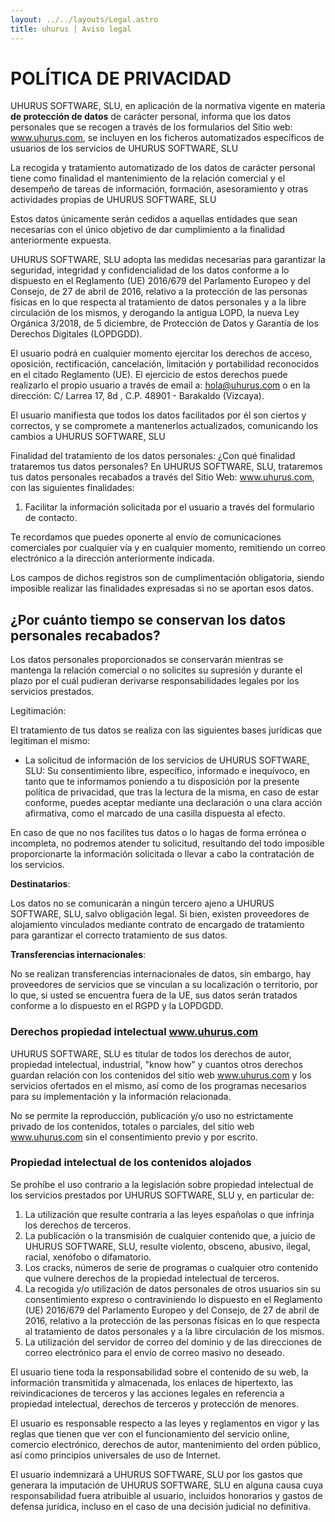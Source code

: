 ```yaml
---
layout: ../../layouts/Legal.astro
title: uhurus | Aviso legal
---
```


# POLÍTICA DE PRIVACIDAD

UHURUS SOFTWARE, SLU, en aplicación de la normativa vigente en materia
**de protección de datos** de carácter personal, informa que los datos personales que
se recogen a través de los formularios del Sitio web: www.uhurus.com, se incluyen en
los ficheros automatizados específicos de usuarios de los servicios de UHURUS SOFTWARE, SLU

La recogida y tratamiento automatizado de los datos de carácter personal tiene
como finalidad el mantenimiento de la relación comercial y el desempeño de tareas
de información, formación, asesoramiento y otras actividades propias de UHURUS SOFTWARE, SLU

Estos datos únicamente serán cedidos a aquellas entidades que sean necesarias
con el único objetivo de dar cumplimiento a la finalidad anteriormente expuesta.

UHURUS SOFTWARE, SLU adopta las medidas necesarias para garantizar la seguridad,
integridad y confidencialidad de los datos conforme a lo dispuesto en el
Reglamento (UE) 2016/679 del Parlamento Europeo y del Consejo, de 27 de abril de
2016, relativo a la protección de las personas físicas en lo que respecta al
tratamiento de datos personales y a la libre circulación de los mismos, y derogando
la antigua LOPD, la nueva Ley Orgánica 3/2018, de 5 diciembre, de Protección de
Datos y Garantía de los Derechos Digitales (LOPDGDD).

El usuario podrá en cualquier momento ejercitar los derechos de acceso, oposición,
rectificación, cancelación, limitación y portabilidad reconocidos en el citado
Reglamento (UE). El ejercicio de estos derechos puede realizarlo el propio usuario a
través de email a: hola@uhurus.com o en la dirección: C/ Larrea 17, 8d , C.P. 48901 -
Barakaldo (Vizcaya).

El usuario manifiesta que todos los datos facilitados por él son ciertos y correctos, y
se compromete a mantenerlos actualizados, comunicando los cambios a UHURUS
SOFTWARE, SLU

Finalidad del tratamiento de los datos personales:
¿Con qué finalidad trataremos tus datos personales?
En UHURUS SOFTWARE, SLU, trataremos tus datos personales recabados a través del
Sitio Web: www.uhurus.com, con las siguientes finalidades:
1. Facilitar la información solicitada por el usuario a través del formulario de
contacto.

Te recordamos que puedes oponerte al envío de comunicaciones comerciales por
cualquier vía y en cualquier momento, remitiendo un correo electrónico a la
dirección anteriormente indicada.

Los campos de dichos registros son de cumplimentación obligatoria, siendo
imposible realizar las finalidades expresadas si no se aportan esos datos.

## ¿Por cuánto tiempo se conservan los datos personales recabados?

Los datos personales proporcionados se conservarán mientras se mantenga la
relación comercial o no solicites su supresión y durante el plazo por el cuál pudieran
derivarse responsabilidades legales por los servicios prestados.

Legitimación:

El tratamiento de tus datos se realiza con las siguientes bases jurídicas que
legitiman el mismo:
- La solicitud de información de los servicios de UHURUS SOFTWARE, SLU: Su
consentimiento libre, específico, informado e inequívoco, en tanto que te
informamos poniendo a tu disposición por la presente política de privacidad,
que tras la lectura de la misma, en caso de estar conforme, puedes aceptar
mediante una declaración o una clara acción afirmativa, como el marcado
de una casilla dispuesta al efecto.

En caso de que no nos facilites tus datos o lo hagas de forma errónea o incompleta,
no podremos atender tu solicitud, resultando del todo imposible proporcionarte la
información solicitada o llevar a cabo la contratación de los servicios.

**Destinatarios**:

Los datos no se comunicarán a ningún tercero ajeno a UHURUS SOFTWARE, SLU, salvo
obligación legal. Si bien, existen proveedores de alojamiento vinculados mediante
contrato de encargado de tratamiento para garantizar el correcto tratamiento de
sus datos.

**Transferencias internacionales**:

No se realizan transferencias internacionales de datos, sin embargo, hay
proveedores de servicios que se vinculan a su localización o territorio, por lo que, si
usted se encuentra fuera de la UE, sus datos serán tratados conforme a lo dispuesto
en el RGPD y la LOPDGDD.

### Derechos propiedad intelectual www.uhurus.com

UHURUS SOFTWARE, SLU es titular de todos los derechos de autor, propiedad
intelectual, industrial, &quot;know how&quot; y cuantos otros derechos guardan relación con los
contenidos del sitio web www.uhurus.com y los servicios ofertados en el mismo, así como de los programas necesarios para su implementación y la información
relacionada.

No se permite la reproducción, publicación y/o uso no estrictamente privado de los
contenidos, totales o parciales, del sitio web www.uhurus.com sin el consentimiento
previo y por escrito.

### Propiedad intelectual de los contenidos alojados

Se prohíbe el uso contrario a la legislación sobre propiedad intelectual de los
servicios prestados por UHURUS SOFTWARE, SLU y, en particular de:

1. La utilización que resulte contraria a las leyes españolas o que infrinja los
derechos de terceros.
2. La publicación o la transmisión de cualquier contenido que, a juicio de
UHURUS SOFTWARE, SLU, resulte violento, obsceno, abusivo, ilegal, racial,
xenófobo o difamatorio.
3. Los cracks, números de serie de programas o cualquier otro contenido que
vulnere derechos de la propiedad intelectual de terceros.
4. La recogida y/o utilización de datos personales de otros usuarios sin su
consentimiento expreso o contraviniendo lo dispuesto en el Reglamento (UE)
2016/679 del Parlamento Europeo y del Consejo, de 27 de abril de 2016,
relativo a la protección de las personas físicas en lo que respecta al
tratamiento de datos personales y a la libre circulación de los mismos.
5. La utilización del servidor de correo del dominio y de las direcciones de
correo electrónico para el envío de correo masivo no deseado.

El usuario tiene toda la responsabilidad sobre el contenido de su web, la información
transmitida y almacenada, los enlaces de hipertexto, las reivindicaciones de
terceros y las acciones legales en referencia a propiedad intelectual, derechos de
terceros y protección de menores.

El usuario es responsable respecto a las leyes y reglamentos en vigor y las reglas
que tienen que ver con el funcionamiento del servicio online, comercio electrónico,
derechos de autor, mantenimiento del orden público, así como principios
universales de uso de Internet.

El usuario indemnizará a UHURUS SOFTWARE, SLU por los gastos que generara la
imputación de UHURUS SOFTWARE, SLU en alguna causa cuya responsabilidad fuera
atribuible al usuario, incluidos honorarios y gastos de defensa jurídica, incluso en el
caso de una decisión judicial no definitiva.